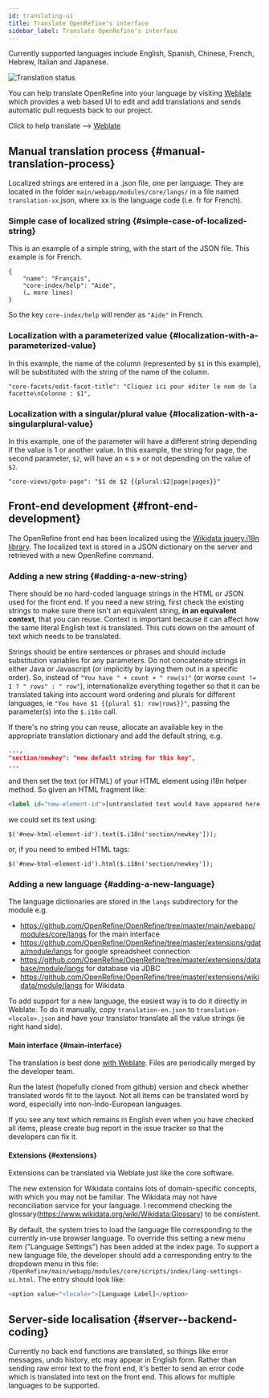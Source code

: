 ```yaml
---
id: translating-ui
title: Translate OpenRefine's interface
sidebar_label: Translate OpenRefine's interface
---
```


Currently supported languages include English, Spanish, Chinese, French, Hebrew, Italian and Japanese.

![Translation status](https://hosted.weblate.org/widgets/openrefine/-/287x66-grey.png)

You can help translate OpenRefine into your language by visiting [Weblate](https://hosted.weblate.org/engage/openrefine/?utm_source=widget) which provides a web based UI to edit and add translations and sends automatic pull requests back to our project.

Click to help translate --> [Weblate](https://hosted.weblate.org/engage/openrefine/?utm_source=widget)

## Manual translation process {#manual-translation-process}
 
Localized strings are entered in a .json file, one per language. They are located in the folder `main/webapp/modules/core/langs/` in a file named `translation-xx`.json, where xx is the language code (i.e. fr for French).

### Simple case of localized string {#simple-case-of-localized-string}
This is an example of a simple string, with the start of the JSON file. This example is for French.
```
{
    "name": "Français",
    "core-index/help": "Aide",
    (… more lines)
}
```

So the key `core-index/help` will render as `"Aide"` in French.

### Localization with a parameterized value {#localization-with-a-parameterized-value}
In this example, the name of the column (represented by `$1` in this example), will be substituted with the string of the name of the column.

`"core-facets/edit-facet-title": "Cliquez ici pour éditer le nom de la facette\nColonne : $1",`

### Localization with a singular/plural value {#localization-with-a-singularplural-value}
In this example, one of the parameter will have a different string depending if the value is 1 or another value.
In this example, the string for page, the second parameter, `$2`, will have an « s » or not depending on the value of `$2`.

`"core-views/goto-page": "$1 de $2 {{plural:$2|page|pages}}"`

## Front-end development {#front-end-development}

The OpenRefine front end has been localized using the [Wikidata jquery.i18n library](https://github.com/wikimedia/jquery.i18n). The localized text is stored in a JSON dictionary on the server and retrieved with a new OpenRefine command.

### Adding a new string {#adding-a-new-string}

There should be no hard-coded language strings in the HTML or JSON used for the front end.  If you need a new string, first check the existing strings to make sure there isn't an equivalent string, **in an equivalent context**, that you can reuse.  Context is important because it can affect how the same literal English text is translated. This cuts down on the amount of text which needs to be translated.

Strings should be entire sentences or phrases and should include substitution variables for any parameters. Do not concatenate strings in either Java or Javascript (or implicitly by laying them out in a specific order). So, instead of `"You have " + count + " row(s)"` (or worse `count != 1 ? " rows" : " row"`), internationalize everything together so that it can be translated taking into account word ordering and plurals for different languages, ie `"You have $1 {{plural $1: row|rows}}"`, passing the parameter(s) into the `$.i18n` call.

If there's no string you can reuse, allocate an available key in the appropriate translation dictionary and add the default string, e.g.

```json
...,
"section/newkey": "new default string for this key",
...
```

and then set the text (or HTML) of your HTML element using i18n helper method. So given an HTML fragment like:
```html
<label id="new-element-id">[untranslated text would have appeared here before]</label>
```
we could set its text using:
```
$('#new-html-element-id').text($.i18n('section/newkey']));
```
or, if you need to embed HTML tags:
```
$('#new-html-element-id').html($.i18n('section/newkey']);
```

### Adding a new language {#adding-a-new-language}

The language dictionaries are stored in the `langs` subdirectory for the module e.g.

* https://github.com/OpenRefine/OpenRefine/tree/master/main/webapp/modules/core/langs for the main interface
* https://github.com/OpenRefine/OpenRefine/tree/master/extensions/gdata/module/langs for google spreadsheet connection
* https://github.com/OpenRefine/OpenRefine/tree/master/extensions/database/module/langs for database via JDBC
* https://github.com/OpenRefine/OpenRefine/tree/master/extensions/wikidata/module/langs for Wikidata

To add support for a new language, the easiest way is to do it directly in Weblate. To do it manually, copy `translation-en.json` to `translation-<locale>.json` and have your translator translate all the value strings (ie right hand side).

#### Main interface {#main-interface}
 The translation is best done [with Weblate](https://hosted.weblate.org/engage/openrefine/?utm_source=widget). Files are periodically merged by the developer team.

Run the latest (hopefully cloned from github) version and check whether translated words fit to the layout. Not all items can be translated word by word, especially into non-Ìndo-European languages.

If you see any text which remains in English even when you have checked all items, please create bug report in the issue tracker so that the developers can fix it.

#### Extensions {#extensions}

Extensions can be translated via Weblate just like the core software.

The new extension for Wikidata contains lots of domain-specific concepts, with which you may not be familiar. The Wikidata may not have reconciliation service for your language. I recommend checking the glossary(https://www.wikidata.org/wiki/Wikidata:Glossary) to be consistent.

By default, the system tries to load the language file corresponding to the currently in-use browser language. To override this setting a new menu item ("Language Settings") has been added at the index page.
To support a new language file, the developer should add a corresponding entry to the dropdown menu in this file: `/OpenRefine/main/webapp/modules/core/scripts/index/lang-settings-ui.html`. The entry should look like:
```javascript
<option value="<locale>">[Language Label]</option>
```

## Server-side localisation {#server--backend-coding}

Currently no back end functions are translated, so things like error messages, undo history, etc may appear in English form. Rather than sending raw error text to the front end, it's better to send an error code which is translated into text on the front end. This allows for multiple languages to be supported.
